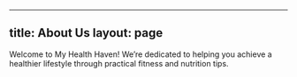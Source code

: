 -------
title: About Us
layout: page
---
Welcome to My Health Haven! We’re dedicated to helping you achieve a healthier lifestyle through practical fitness and nutrition tips.
